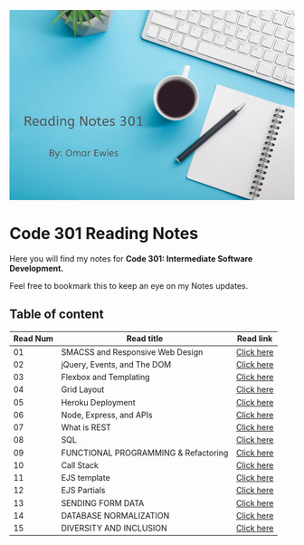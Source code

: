 ![](301-reading.png)

# Code 301 Reading Notes

Here you will find my notes for **Code 301: Intermediate Software Development.**

 Feel free to bookmark this to keep an eye on my Notes updates.



## Table of content

Read Num | Read title | Read link
------------ | ------------- | --------------
01 |  SMACSS and Responsive Web Design | [Click here](https://oebitw.github.io/301-Reading-Notes/read01)
02 |  jQuery, Events, and The DOM | [Click here](https://oebitw.github.io/301-Reading-Notes/read02)
03 |  Flexbox and Templating | [Click here](https://oebitw.github.io/301-Reading-Notes/read03)
04 |  Grid Layout | [Click here](https://oebitw.github.io/301-Reading-Notes/read04)
05 |  Heroku Deployment | [Click here](https://oebitw.github.io/301-Reading-Notes/read05)
06 |  Node, Express, and APIs | [Click here](https://oebitw.github.io/301-Reading-Notes/read06)
07 |  What is REST | [Click here](https://oebitw.github.io/301-Reading-Notes/read07)
08 |  SQL | [Click here](https://oebitw.github.io/301-Reading-Notes/read08)
09 | FUNCTIONAL PROGRAMMING & Refactoring | [Click here](https://oebitw.github.io/301-Reading-Notes/read09)
10 | Call Stack | [Click here](https://oebitw.github.io/301-Reading-Notes/read10)
11 | EJS template | [Click here](https://oebitw.github.io/301-Reading-Notes/read11)
12 | EJS Partials | [Click here](https://oebitw.github.io/301-Reading-Notes/read12)
13 | SENDING FORM DATA | [Click here]()
14 | DATABASE NORMALIZATION | [Click here]()
15 | DIVERSITY AND INCLUSION | [Click here]()
